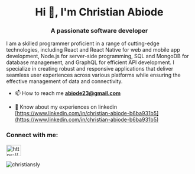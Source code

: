 <h1 align="center">Hi 👋, I'm Christian Abiode</h1>
<h3 align="center">A passionate software developer</h3>
<p>I am a skilled programmer proficient in a range of cutting-edge technologies, including React and React Native for web and mobile app development, Node.js for server-side programming, SQL and MongoDB for database management, and GraphQL for efficient API development. I specialize in creating robust and responsive applications that deliver seamless user experiences across various platforms while ensuring the effective management of data and connectivity.</p>

- 📫 How to reach me **abiode23@gmail.com**

- 📄 Know about my experiences on linkedin [https://www.linkedin.com/in/christian-abiode-b6ba931b5](https://www.linkedin.com/in/christian-abiode-b6ba931b5)

<h3 align="left">Connect with me:</h3>
<p align="left">
<a href="https://linkedin.com/in/https://www.linkedin.com/in/christian-abiode-b6ba931b5" target="blank"><img align="center" src="https://raw.githubusercontent.com/rahuldkjain/github-profile-readme-generator/master/src/images/icons/Social/linked-in-alt.svg" alt="https://www.linkedin.com/in/christian-abiode-b6ba931b5" height="30" width="40" /></a>
</p>


<p><img align="center" src="https://github-readme-stats.vercel.app/api/top-langs?username=christiansly&show_icons=true&locale=en&layout=compact" alt="christiansly" /></p>

